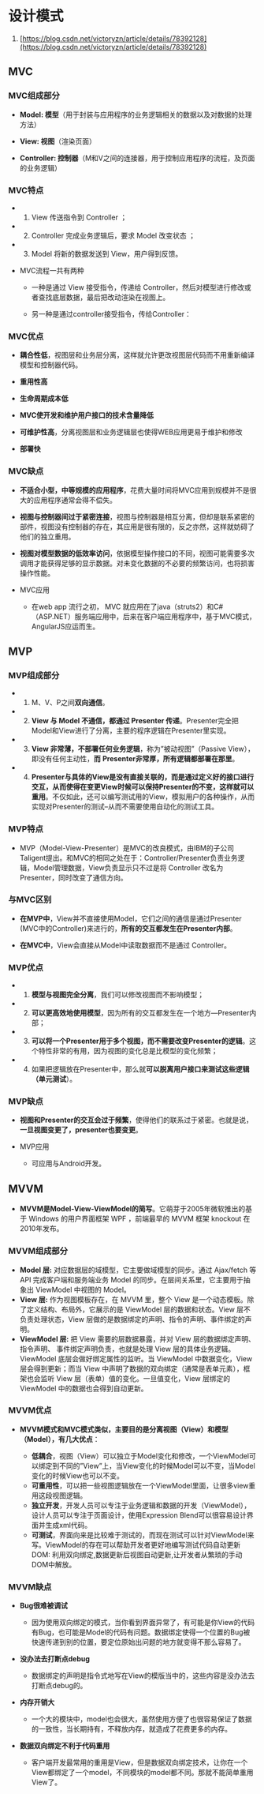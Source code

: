 # 设计模式

1. [https://blog.csdn.net/victoryzn/article/details/78392128](https://blog.csdn.net/victoryzn/article/details/78392128)

## MVC

### MVC组成部分

  - **Model: 模型**（用于封装与应用程序的业务逻辑相关的数据以及对数据的处理方法）

  - **View: 视图**（渲染页面）

  - **Controller: 控制器**（M和V之间的连接器，用于控制应用程序的流程，及页面的业务逻辑）

### MVC特点

  - 1. View 传送指令到 Controller ；

  - 2. Controller 完成业务逻辑后，要求 Model 改变状态 ；

  - 3. Model 将新的数据发送到 View，用户得到反馈。

- MVC流程一共有两种

  - 一种是通过 View 接受指令，传递给 Controller，然后对模型进行修改或者查找底层数据，最后把改动渲染在视图上。

  - 另一种是通过controller接受指令，传给Controller：

### MVC优点

  - **耦合性低**，视图层和业务层分离，这样就允许更改视图层代码而不用重新编译模型和控制器代码。

  - **重用性高**

  - **生命周期成本低**

  - **MVC使开发和维护用户接口的技术含量降低**

  - **可维护性高**，分离视图层和业务逻辑层也使得WEB应用更易于维护和修改

  - **部署快**

### MVC缺点

  - **不适合小型，中等规模的应用程序**，花费大量时间将MVC应用到规模并不是很大的应用程序通常会得不偿失。

  - **视图与控制器间过于紧密连接**，视图与控制器是相互分离，但却是联系紧密的部件，视图没有控制器的存在，其应用是很有限的，反之亦然，这样就妨碍了他们的独立重用。

  - **视图对模型数据的低效率访问**，依据模型操作接口的不同，视图可能需要多次调用才能获得足够的显示数据。对未变化数据的不必要的频繁访问，也将损害操作性能。

- MVC应用

  - 在web app 流行之初， MVC 就应用在了java（struts2）和C#（ASP.NET）服务端应用中，后来在客户端应用程序中，基于MVC模式，AngularJS应运而生。

## MVP

### MVP组成部分

  - 1. M、V、P之间**双向通信**。

  - 2. **View 与 Model 不通信，都通过 Presenter 传递**。Presenter完全把Model和View进行了分离，主要的程序逻辑在Presenter里实现。

  - 3. **View 非常薄，不部署任何业务逻辑**，称为”被动视图”（Passive View），即没有任何主动性，**而** **Presenter非常厚，所有逻辑都部署在那里**。

  - 4. **Presenter与具体的View是没有直接关联的，而是通过定义好的接口进行交互，从而使得在变更View时候可以保持Presenter的不变，这样就可以重用**。不仅如此，还可以编写测试用的View，模拟用户的各种操作，从而实现对Presenter的测试–从而不需要使用自动化的测试工具。

### MVP特点

- MVP（Model-View-Presenter）是MVC的改良模式，由IBM的子公司Taligent提出。和MVC的相同之处在于：Controller/Presenter负责业务逻辑，Model管理数据，View负责显示只不过是将 Controller 改名为 Presenter，同时改变了通信方向。

### 与MVC区别

  - **在MVP中**，View并不直接使用Model，它们之间的通信是通过Presenter (MVC中的Controller)来进行的，**所有的交互都发生在Presenter内部**。 

  - **在MVC中**，View会直接从Model中读取数据而不是通过 Controller。

### MVP优点

  - 1. **模型与视图完全分离**，我们可以修改视图而不影响模型；

  - 2. **可以更高效地使用模型**，因为所有的交互都发生在一个地方—Presenter内部；

  - 3. **可以将一个Presenter用于多个视图，而不需要改变Presenter的逻辑**。这个特性非常的有用，因为视图的变化总是比模型的变化频繁；

  - 4. 如果把逻辑放在Presenter中，那么就**可以脱离用户接口来测试这些逻辑（单元测试**）。

### MVP缺点

  - **视图和Presenter的交互会过于频繁**，使得他们的联系过于紧密。也就是说，**一旦视图变更了，presenter也要变更**。

- MVP应用

  - 可应用与Android开发。

## MVVM

- **MVVM是Model-View-ViewModel的简写**。它萌芽于2005年微软推出的基于 Windows 的用户界面框架 WPF ，前端最早的 MVVM 框架 knockout 在2010年发布。

### MVVM组成部分

  - **Model 层:**  对应数据层的域模型，它主要做域模型的同步。通过 Ajax/fetch 等 API 完成客户端和服务端业务 Model 的同步。在层间关系里，它主要用于抽象出 ViewModel 中视图的 Model。
  - **View 层:** 作为视图模板存在，在 MVVM 里，整个 View 是一个动态模板。除了定义结构、布局外，它展示的是 ViewModel 层的数据和状态。View 层不负责处理状态，View 层做的是数据绑定的声明、指令的声明、事件绑定的声明。
  - **ViewModel 层:** 把 View 需要的层数据暴露，并对 View 层的数据绑定声明、指令声明、 事件绑定声明负责，也就是处理 View 层的具体业务逻辑。ViewModel 底层会做好绑定属性的监听。当 ViewModel 中数据变化，View 层会得到更新；而当 View 中声明了数据的双向绑定（通常是表单元素），框架也会监听 View 层（表单）值的变化。一旦值变化，View 层绑定的 ViewModel 中的数据也会得到自动更新。


### MVVM优点

  - **MVVM模式和MVC模式类似，主要目的是分离视图（View）和模型（Model），有几大优点**：
    
    - **低耦合**，视图（View）可以独立于Model变化和修改，一个ViewModel可以绑定到不同的”View”上，当View变化的时候Model可以不变，当Model变化的时候View也可以不变。
    - **可重用性**，可以把一些视图逻辑放在一个ViewModel里面，让很多view重用这段视图逻辑。
    - **独立开发**，开发人员可以专注于业务逻辑和数据的开发（ViewModel），设计人员可以专注于页面设计，使用Expression Blend可以很容易设计界面并生成xml代码。
    - **可测试**，界面向来是比较难于测试的，而现在测试可以针对ViewModel来写。ViewModel的存在可以帮助开发者更好地编写测试代码自动更新DOM: 利用双向绑定,数据更新后视图自动更新,让开发者从繁琐的手动DOM中解放。

### MVVM缺点

- **Bug很难被调试**
  - 因为使用双向绑定的模式，当你看到界面异常了，有可能是你View的代码有Bug，也可能是Model的代码有问题。数据绑定使得一个位置的Bug被快速传递到别的位置，要定位原始出问题的地方就变得不那么容易了。

- **没办法去打断点debug**
  - 数据绑定的声明是指令式地写在View的模版当中的，这些内容是没办法去打断点debug的。

- **内存开销大**
  - 一个大的模块中，model也会很大，虽然使用方便了也很容易保证了数据的一致性，当长期持有，不释放内存，就造成了花费更多的内存。

- **数据双向绑定不利于代码重用**
  - 客户端开发最常用的重用是View，但是数据双向绑定技术，让你在一个View都绑定了一个model，不同模块的model都不同。那就不能简单重用View了。

